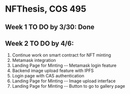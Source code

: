 # NFThesis, COS 495
 ## Week 1 TO DO by 3/30: Done

## Week 2 TO DO by 4/6:
1. Continue work on smart contract for NFT minting
2. Metamask integration
3. Landing Page for Minting -- Metamask login feature
4. Backend image upload feature with IPFS
5. Login page with CAS authentication
6. Landing Page for Minting -- Image upload interface
7. Landing Page for Minting -- Button to go to gallery page


